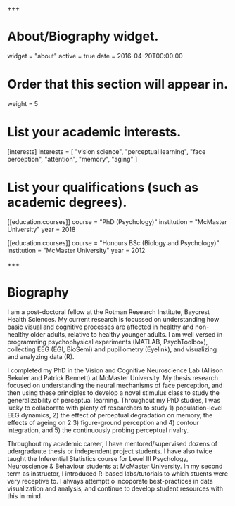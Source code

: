 +++
# About/Biography widget.
widget = "about"
active = true
date = 2016-04-20T00:00:00

# Order that this section will appear in.
weight = 5

# List your academic interests.
[interests]
  interests = [
    "vision science",
    "perceptual learning",
    "face perception",
    "attention",
    "memory",
    "aging"
  ]

# List your qualifications (such as academic degrees).
[[education.courses]]
  course = "PhD (Psychology)"
  institution = "McMaster University"
  year = 2018

[[education.courses]]
  course = "Honours BSc (Biology and Psychology)"
  institution = "McMaster University"
  year = 2012

+++

# Biography
I am a post-doctoral fellow at the Rotman Research Institute, Baycrest Health Sciences. My current research is focussed on understanding how basic visual and cognitive processes are affected in healthy and non-healthy older adults, relative to healthy younger adults. I am well versed in programming psychophysical experiments (MATLAB, PsychToolbox), collecting EEG (EGI, BioSemi) and pupillometry (Eyelink), and visualizing and analyzing data (R).

I completed my PhD in the Vision and Cognitive Neuroscience Lab (Allison Sekuler and Patrick Bennett) at McMaster University. My thesis research focused on understanding the neural mechanisms of face perception, and then using these principles to develop a novel stimulus class to study the generalizability of perceptual learning. Throughout my PhD studies, I was lucky to collaborate with plenty of researchers to study 1) population-level EEG dynamics, 2) the effect of perceptual degradation on memory, the effects of ageing on 2 3) figure-ground perception and 4) contour integration, and 5) the continuously probing perceptual rivalry.

Throughout my academic career, I have mentored/supervised dozens of udergradaute thesis or independent project students. I have also twice taught the Inferential Statistics course for Level III Psychology, Neuroscience & Behaviour students at McMaster University. In my second term as instructor, I introduced R-based labs/tutorials to which stuents were very receptive to. I always attemptt o incoporate best-practices in data visualization and analysis, and continue to develop student resources with this in mind.